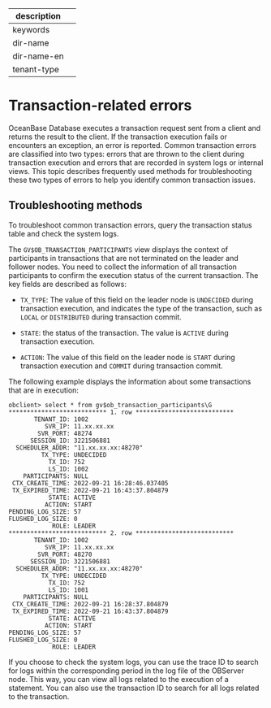 |description||
|---|---|
|keywords||
|dir-name||
|dir-name-en||
|tenant-type||

# Transaction-related errors

OceanBase Database executes a transaction request sent from a client and returns the result to the client. If the transaction execution fails or encounters an exception, an error is reported. Common transaction errors are classified into two types: errors that are thrown to the client during transaction execution and errors that are recorded in system logs or internal views. This topic describes frequently used methods for troubleshooting these two types of errors to help you identify common transaction issues.

## Troubleshooting methods

To troubleshoot common transaction errors, query the transaction status table and check the system logs.

The `GV$OB_TRANSACTION_PARTICIPANTS` view displays the context of participants in transactions that are not terminated on the leader and follower nodes. You need to collect the information of all transaction participants to confirm the execution status of the current transaction. The key fields are described as follows:

* `TX_TYPE`: The value of this field on the leader node is `UNDECIDED` during transaction execution, and indicates the type of the transaction, such as `LOCAL` or `DISTRIBUTED` during transaction commit.

* `STATE`: the status of the transaction. The value is `ACTIVE` during transaction execution.

* `ACTION`: The value of this field on the leader node is `START` during transaction execution and `COMMIT` during transaction commit.

The following example displays the information about some transactions that are in execution:

```
obclient> select * from gv$ob_transaction_participants\G
*************************** 1. row ***************************
       TENANT_ID: 1002
          SVR_IP: 11.xx.xx.xx
        SVR_PORT: 48274
      SESSION_ID: 3221506881
  SCHEDULER_ADDR: "11.xx.xx.xx:48270"
         TX_TYPE: UNDECIDED
           TX_ID: 752
           LS_ID: 1002
    PARTICIPANTS: NULL
 CTX_CREATE_TIME: 2022-09-21 16:28:46.037405
 TX_EXPIRED_TIME: 2022-09-21 16:43:37.804879
           STATE: ACTIVE
          ACTION: START
PENDING_LOG_SIZE: 57
FLUSHED_LOG_SIZE: 0
            ROLE: LEADER
*************************** 2. row ***************************
       TENANT_ID: 1002
          SVR_IP: 11.xx.xx.xx
        SVR_PORT: 48270
      SESSION_ID: 3221506881
  SCHEDULER_ADDR: "11.xx.xx.xx:48270"
         TX_TYPE: UNDECIDED
           TX_ID: 752
           LS_ID: 1001
    PARTICIPANTS: NULL
 CTX_CREATE_TIME: 2022-09-21 16:28:37.804879
 TX_EXPIRED_TIME: 2022-09-21 16:43:37.804879
           STATE: ACTIVE
          ACTION: START
PENDING_LOG_SIZE: 57
FLUSHED_LOG_SIZE: 0
            ROLE: LEADER
```

If you choose to check the system logs, you can use the trace ID to search for logs within the corresponding period in the log file of the OBServer node. This way, you can view all logs related to the execution of a statement. You can also use the transaction ID to search for all logs related to the transaction.